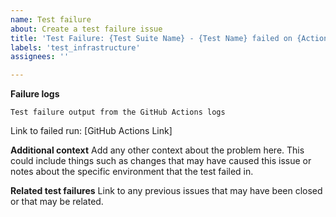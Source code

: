 ```yaml
---
name: Test failure
about: Create a test failure issue
title: 'Test Failure: {Test Suite Name} - {Test Name} failed on {Actions Job Name}'
labels: 'test_infrastructure'
assignees: ''

---
```



**Failure logs**

```
Test failure output from the GitHub Actions logs
```

Link to failed run: [GitHub Actions Link]

**Additional context**
Add any other context about the problem here. This could include things such as changes that may have caused this issue or notes about the specific environment that the test failed in.

**Related test failures**
Link to any previous issues that may have been closed or that may be related.
